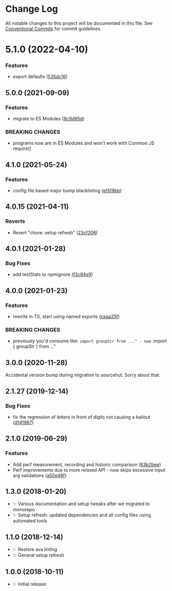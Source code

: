 # Change Log

All notable changes to this project will be documented in this file.
See [Conventional Commits](https://conventionalcommits.org) for commit guidelines.

# 5.1.0 (2022-04-10)

### Features

- export defaults ([535dc16](https://github.com/codsen/codsen/commit/535dc169a3083da1768cfbee7b1dfb92051f7333))

## 5.0.0 (2021-09-09)

### Features

- migrate to ES Modules ([8c9d95d](https://github.com/codsen/codsen/commit/8c9d95d5dea0b769c2f070397141918a4893d575))

### BREAKING CHANGES

- programs now are in ES Modules and won't work with Common JS require()

## 4.1.0 (2021-05-24)

### Features

- config file based major bump blacklisting ([e15f9bb](https://github.com/codsen/codsen/commit/e15f9bba1c4fd5f847ac28b3f38fa6ee633f5dca))

## 4.0.15 (2021-04-11)

### Reverts

- Revert "chore: setup refresh" ([23cf206](https://github.com/codsen/codsen/commit/23cf206970a087ff0fa04e61f94d919f59ab3881))

## 4.0.1 (2021-01-28)

### Bug Fixes

- add testStats to npmignore ([f3c84e9](https://github.com/codsen/codsen/commit/f3c84e95afc5514214312f913692d85b2e12eb29))

## 4.0.0 (2021-01-23)

### Features

- rewrite in TS, start using named exports ([ceaa25f](https://github.com/codsen/codsen/commit/ceaa25fb4f11a159dd0aa369a8f29461d884b42d))

### BREAKING CHANGES

- previously you'd consume like: `import groupStr from ..." - now `import { groupStr } from ..."

## 3.0.0 (2020-11-28)

Accidental version bump during migration to sourcehut. Sorry about that.

## 2.1.27 (2019-12-14)

### Bug Fixes

- fix the regression of letters in front of digits not causing a bailout ([d141967](https://gitlab.com/codsen/codsen/commit/d14196750fa3b83d049bbd573fe0851ef150120f))

## 2.1.0 (2019-06-29)

### Features

- Add perf measurement, recording and historic comparison ([83b2bee](https://gitlab.com/codsen/codsen/commit/83b2bee))
- Perf improvements due to more relaxed API - now skips excessive input arg validations ([a50e46f](https://gitlab.com/codsen/codsen/commit/a50e46f))

## 1.3.0 (2018-01-20)

- ✨ Various documentation and setup tweaks after we migrated to monorepo
- ✨ Setup refresh: updated dependencies and all config files using automated tools

## 1.1.0 (2018-12-14)

- ✨ Restore ava linting
- ✨ General setup refresh

## 1.0.0 (2018-10-11)

- ✨ Initial release
